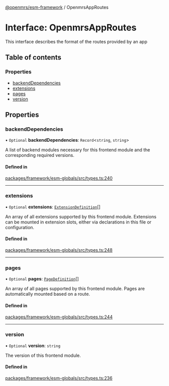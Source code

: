 [@openmrs/esm-framework](../API.md) / OpenmrsAppRoutes

# Interface: OpenmrsAppRoutes

This interface describes the format of the routes provided by an app

## Table of contents

### Properties

- [backendDependencies](OpenmrsAppRoutes.md#backenddependencies)
- [extensions](OpenmrsAppRoutes.md#extensions)
- [pages](OpenmrsAppRoutes.md#pages)
- [version](OpenmrsAppRoutes.md#version)

## Properties

### backendDependencies

• `Optional` **backendDependencies**: `Record`<`string`, `string`\>

A list of backend modules necessary for this frontend module and the corresponding required versions.

#### Defined in

[packages/framework/esm-globals/src/types.ts:240](https://github.com/jona42-ui/openmrs-esm-core/blob/main/packages/framework/esm-globals/src/types.ts#L240)

___

### extensions

• `Optional` **extensions**: [`ExtensionDefinition`](../API.md#extensiondefinition)[]

An array of all extensions supported by this frontend module. Extensions can be mounted in extension slots, either via declarations in this file or configuration.

#### Defined in

[packages/framework/esm-globals/src/types.ts:248](https://github.com/jona42-ui/openmrs-esm-core/blob/main/packages/framework/esm-globals/src/types.ts#L248)

___

### pages

• `Optional` **pages**: [`PageDefinition`](../API.md#pagedefinition)[]

An array of all pages supported by this frontend module. Pages are automatically mounted based on a route.

#### Defined in

[packages/framework/esm-globals/src/types.ts:244](https://github.com/jona42-ui/openmrs-esm-core/blob/main/packages/framework/esm-globals/src/types.ts#L244)

___

### version

• `Optional` **version**: `string`

The version of this frontend module.

#### Defined in

[packages/framework/esm-globals/src/types.ts:236](https://github.com/jona42-ui/openmrs-esm-core/blob/main/packages/framework/esm-globals/src/types.ts#L236)
